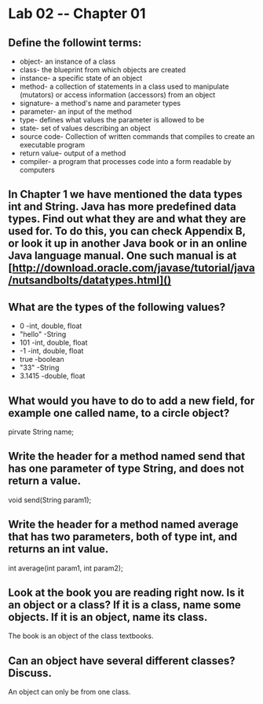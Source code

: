 # Lab 02 -- Chapter 01

## Define the followint terms:
* object- an instance of a class
* class- the blueprint from which objects are created
* instance- a specific state of an object
* method- a collection of statements in a class used to manipulate (mutators) or access information (accessors) from an object
* signature- a method's name and parameter types
* parameter- an input of the method
* type- defines what values the parameter is allowed to be
* state- set of values describing an object
* source code- Collection of written commands that compiles to create an executable program
* return value- output of a method
* compiler- a program that processes code into a form readable by computers

## In Chapter 1 we have mentioned the data types int and String. Java has more predefined data types. Find out what they are and what they are used for. To do this, you can check Appendix B, or look it up in another Java book or in an online Java language manual. One such manual is at [http://download.oracle.com/javase/tutorial/java/nutsandbolts/datatypes.html]()

## What are the types of the following values?

* 0 -int, double, float
* "hello" -String
* 101 -int, double, float
* -1 -int, double, float
* true -boolean
* "33" -String
* 3.1415 -double, float

## What would you have to do to add a new field, for example one called name, to a circle object?
pirvate String name;
## Write the header for a method named send that has one parameter of type String, and does not return a value.
void send(String param1);
## Write the header for a method named average that has two parameters, both of type int, and returns an int value.
int average(int param1, int param2);
## Look at the book you are reading right now. Is it an object or a class? If it is a class, name some objects. If it is an object, name its class.
The book is an object of the class textbooks.
## Can an object have several different classes? Discuss.
An object can only be from one class.
